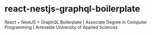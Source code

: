 # react-nestjs-graphql-boilerplate
React + NestJS + GraphQL Boilerplate | Associate Degree in Computer Programming | Artevelde University of Applied Sciences
